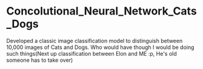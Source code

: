 # Concolutional_Neural_Network_Cats_Dogs
Developed a classic image classification model to distinguish between 10,000 images of Cats and Dogs. Who would have though I would be doing such things(Next up classification between Elon and ME :p, He's old someone has to take over)
